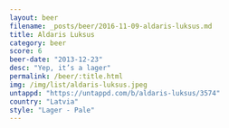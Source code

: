 ```yaml
---
layout: beer
filename: _posts/beer/2016-11-09-aldaris-luksus.md
title: Aldaris Luksus
category: beer
score: 6
beer-date: "2013-12-23"
desc: "Yep, it’s a lager"
permalink: /beer/:title.html
img: /img/list/aldaris-luksus.jpeg
untappd: "https://untappd.com/b/aldaris-luksus/3574"
country: "Latvia"
style: "Lager - Pale"
---
```

